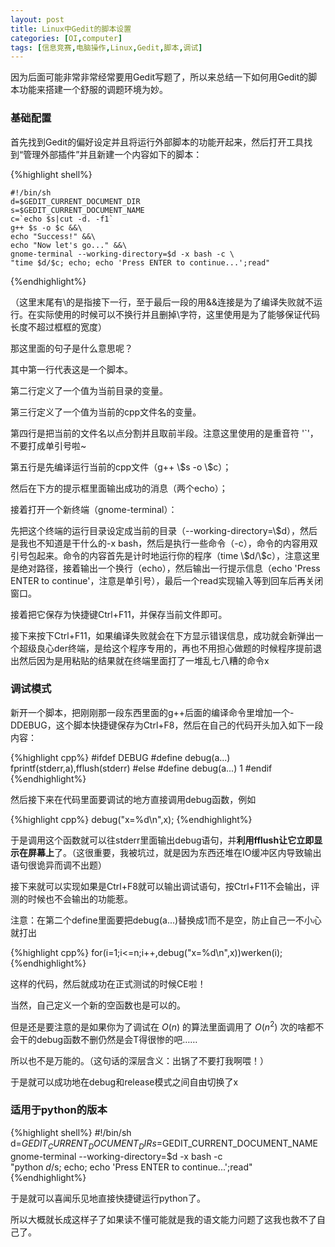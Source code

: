 ```yaml
---
layout: post
title: Linux中Gedit的脚本设置
categories: [OI,computer]
tags: [信息竞赛,电脑操作,Linux,Gedit,脚本,调试]
---
```


因为后面可能非常非常经常要用Gedit写题了，所以来总结一下如何用Gedit的脚本功能来搭建一个舒服的调题环境为妙。

### 基础配置

首先找到Gedit的偏好设定并且将运行外部脚本的功能开起来，然后打开工具找到“管理外部插件”并且新建一个内容如下的脚本：

{%highlight shell%}

    #!/bin/sh
    d=$GEDIT_CURRENT_DOCUMENT_DIR
    s=$GEDIT_CURRENT_DOCUMENT_NAME
    c=`echo $s|cut -d. -f1`
    g++ $s -o $c &&\
    echo "Success!" &&\
    echo "Now let's go..." &&\
    gnome-terminal --working-directory=$d -x bash -c \
    "time $d/$c; echo; echo 'Press ENTER to continue...';read"

{%endhighlight%}

（这里末尾有\\的是指接下一行，至于最后一段的用&&连接是为了编译失败就不运行。在实际使用的时候可以不换行并且删掉\\字符，这里使用是为了能够保证代码长度不超过框框的宽度）

那这里面的句子是什么意思呢？



其中第一行代表这是一个脚本。

第二行定义了一个值为当前目录的变量。

第三行定义了一个值为当前的cpp文件名的变量。

第四行是把当前的文件名以点分割并且取前半段。注意这里使用的是重音符 '\`'，不要打成单引号啦~

第五行是先编译运行当前的cpp文件（g++ \\\$s -o \\\$c）；

然后在下方的提示框里面输出成功的消息（两个echo）；

接着打开一个新终端（gnome-terminal）：

先把这个终端的运行目录设定成当前的目录（--working-directory=\\\$d），然后是我也不知道是干什么的-x bash，然后是执行一些命令（-c），命令的内容用双引号包起来。命令的内容首先是计时地运行你的程序（time \\\$d/\\\$c），注意这里是绝对路径，接着输出一个换行（echo），然后输出一行提示信息（echo 'Press ENTER to continue'，注意是单引号），最后一个read实现输入等到回车后再关闭窗口。



接着把它保存为快捷键Ctrl+F11，并保存当前文件即可。

接下来按下Ctrl+F11，如果编译失败就会在下方显示错误信息，成功就会新弹出一个超级良心der终端，是给这个程序专用的，再也不用担心做题的时候程序提前退出然后因为是用粘贴的结果就在终端里面打了一堆乱七八糟的命令x

### 调试模式

新开一个脚本，把刚刚那一段东西里面的g++后面的编译命令里增加一个-DDEBUG，这个脚本快捷键保存为Ctrl+F8，然后在自己的代码开头加入如下一段内容：

{%highlight cpp%}
    #ifdef DEBUG
    #define debug(a...) fprintf(stderr,a),fflush(stderr)
    #else
    #define debug(a...) 1
    #endif
{%endhighlight%}

然后接下来在代码里面要调试的地方直接调用debug函数，例如

{%highlight cpp%}
    debug("x=%d\n",x);
{%endhighlight%}

于是调用这个函数就可以往stderr里面输出debug语句，并**利用fflush让它立即显示在屏幕上**了。（这很重要，我被坑过，就是因为东西还堆在IO缓冲区内导致输出语句很诡异而调不出题）

接下来就可以实现如果是Ctrl+F8就可以输出调试语句，按Ctrl+F11不会输出，评测的时候也不会输出的功能惹。

注意：在第二个define里面要把debug(a...)替换成1而不是空，防止自己一不小心就打出

{%highlight cpp%}
    for(i=1;i<=n;i++,debug("x=%d\n",x))werken(i);
{%endhighlight%}

这样的代码，然后就成功在正式测试的时候CE啦！

当然，自己定义一个新的空函数也是可以的。

但是还是要注意的是如果你为了调试在 $O(n)$ 的算法里面调用了 $O(n^2)$ 次的啥都不会干的debug函数不删仍然是会T得很惨的吧……

所以也不是万能的。（这句话的深层含义：出锅了不要打我啊喂！）

于是就可以成功地在debug和release模式之间自由切换了x

### 适用于python的版本

{%highlight shell%}
    #!/bin/sh
    d=$GEDIT_CURRENT_DOCUMENT_DIR
    s=$GEDIT_CURRENT_DOCUMENT_NAME
    gnome-terminal --working-directory=$d -x bash -c \
    "python $d/$s; echo; echo 'Press ENTER to continue...';read"
{%endhighlight%}

于是就可以喜闻乐见地直接快捷键运行python了。

所以大概就长成这样子了如果读不懂可能就是我的语文能力问题了这我也救不了自己了。